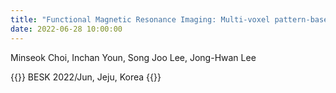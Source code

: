```yaml
---
title: "Functional Magnetic Resonance Imaging: Multi-voxel pattern-based classification of lower limb movement in Paracentral Lobule"
date: 2022-06-28 10:00:00
---
```


Minseok Choi, Inchan Youn, Song Joo Lee, Jong-Hwan Lee

{{<format bright-green>}}
BESK 2022/Jun, Jeju, Korea
{{</format>}}

